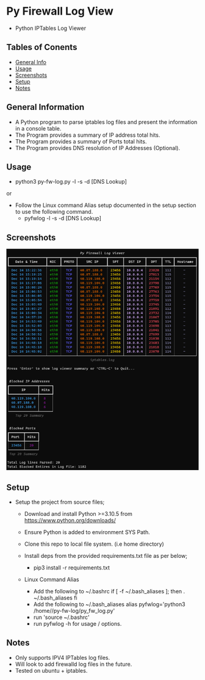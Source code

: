 # Py Firewall Log View
- Python IPTables Log Viewer

## Tables of Conents

* [General Info](#general-information)
* [Usage](#usage)
* [Screenshots](#screenshots)
* [Setup](#setup)
* [Notes](#notes)

## General Information

- A Python program to parse iptables log files and present the information in a console table.
- The Program provides a summary of IP address total hits.
- The Program provides a summary of Ports total hits.
- The Program provides DNS resolution of IP Addresses (Optional).

## Usage

- python3 py-fw-log.py -l <LogFile> -s <LinesToShow> -d [DNS Lookup]

or

- Follow the Linux command Alias setup documented in the setup section to use the following command.
    - pyfwlog -l <LogFile> -s <LinesToShow> -d [DNS Lookup]

## Screenshots

![Example screenshot](./img/Screenshot.png)

## Setup

* Setup the project from source files;

    - Download and install Python >=3.10.5 from https://www.python.org/downloads/

    - Ensure Python is added to environment SYS Path.

    - Clone this repo to local file system. (i.e home directory)

    - Install deps from the provided requirements.txt file as per below;
 
        - pip3 install -r requirements.txt
        
    - Linux Command Alias
        - Add the following to ~/.bashrc
            if [ -f ~/.bash_aliases ]; then
            . ~/.bash_aliases
            fi
        - Add the following to ~/.bash_aliases
          alias pyfwlog='python3 /home/<username>/py-fw-log/py_fw_log.py'
        - run 'source ~/.bashrc'
        - run pyfwlog -h for usage / options.

## Notes

   - Only supports IPV4 IPTables log files.
   - Will look to add firewalld log files in the future.
   - Tested on ubuntu + iptables. 
